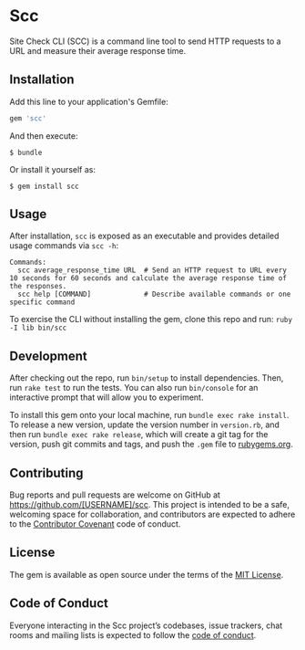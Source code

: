 # Scc
Site Check CLI (SCC) is a command line tool to send HTTP requests to a URL and measure their average response time.

## Installation

Add this line to your application's Gemfile:

```ruby
gem 'scc'
```

And then execute:

    $ bundle

Or install it yourself as:

    $ gem install scc

## Usage

After installation, `scc` is exposed as an executable and provides detailed
usage commands via `scc -h`:

```
Commands:
  scc average_response_time URL  # Send an HTTP request to URL every 10 seconds for 60 seconds and calculate the average response time of the responses.
  scc help [COMMAND]             # Describe available commands or one specific command
```


To exercise the CLI without installing the gem, clone this repo and run: `ruby -I lib bin/scc`

## Development

After checking out the repo, run `bin/setup` to install dependencies. Then, run `rake test` to run the tests. You can also run `bin/console` for an interactive prompt that will allow you to experiment.

To install this gem onto your local machine, run `bundle exec rake install`. To release a new version, update the version number in `version.rb`, and then run `bundle exec rake release`, which will create a git tag for the version, push git commits and tags, and push the `.gem` file to [rubygems.org](https://rubygems.org).

## Contributing

Bug reports and pull requests are welcome on GitHub at https://github.com/[USERNAME]/scc. This project is intended to be a safe, welcoming space for collaboration, and contributors are expected to adhere to the [Contributor Covenant](http://contributor-covenant.org) code of conduct.

## License

The gem is available as open source under the terms of the [MIT License](https://opensource.org/licenses/MIT).

## Code of Conduct

Everyone interacting in the Scc project’s codebases, issue trackers, chat rooms and mailing lists is expected to follow the [code of conduct](https://github.com/[USERNAME]/scc/blob/master/CODE_OF_CONDUCT.md).
